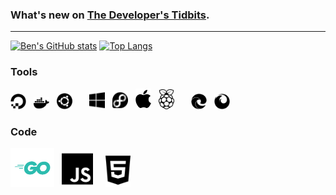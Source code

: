 ### What's new on [The Developer's Tidbits][tdt].

<!-- BLOG-POST-LIST:START -->
<!-- BLOG-POST-LIST:END -->

---

[![Ben's GitHub stats](https://github-readme-stats.vercel.app/api?username=bengarrett&count_private=true&show_icons=true&layout=compact&hide_title=true)](https://github.com/anuraghazra/github-readme-stats) [![Top Langs](https://github-readme-stats.vercel.app/api/top-langs/?username=bengarrett&layout=compact)](https://github.com/anuraghazra/github-readme-stats)

### Tools

[<img alt="I host with Digital Ocean" width="25px" src="./svg/digital-ocean.svg" />][digitalocean] &nbsp;
[<img alt="I host with Docker containers" width="25px" src="./svg/docker.svg" />][docker] &nbsp;
[<img alt="I host on Ubuntu Server" width="25px" src="./svg/ubuntu.svg" />][ubuntu] &nbsp; &nbsp; &nbsp;
[<img alt="I use Windows 10 as my daily driver." width="25px" src="./svg/windows.svg" />][windows] &nbsp;
[<img alt="I use Fedora Desktop as my secondary system." width="25px" src="./svg/fedora.svg" />][fedora] &nbsp;
[<img alt="I use macOS while mobile." width="25px" src="./svg/apple.svg" />][apple] &nbsp;
[<img alt="I blog about the Raspberry Pi" width="25px" src="./svg/raspberry-pi.svg" />][raspberry-pi] &nbsp; &nbsp; &nbsp;
[<img alt="Edge is my primary browser" width="25px" src="./svg/edge.svg" />][edge] &nbsp;
[<img alt="Firefox is my development browser" width="25px" src="./svg/firefox.svg" />][firefox]

### Code

[<img alt="Go is my language of choice" width="70px" src="./svg/Go-Logo_Aqua.svg" />][go] &nbsp;
[<img alt="I develope in native JS" width="50px" src="./svg/js.svg" />][js] &nbsp; &nbsp;
[<img alt="I develope with HTML5" width="40px" src="./svg/html5.svg" />][html]

[digitalocean]: https://m.do.co/c/a9270bdb9e74
[docker]: https://www.docker.com
[edge]: https://www.microsoft.com/en-us/edge
[fedora]: https://getfedora.org
[firefox]: https://www.mozilla.org/en-US/firefox
[go]: https://go.dev/
[html]: https://developer.mozilla.org/en-US/docs/Web/html
[js]: https://developer.mozilla.org/en-US/docs/Web/javascript
[raspberry-pi]: https://www.raspberrypi.org
[tdt]: https://devtidbits.com
[ubuntu]: https://ubuntu.com/server
[windows]: https://www.microsoft.com/en-au/windows
[apple]: https://www.apple.com
